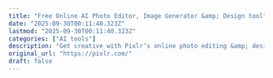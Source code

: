 ```yaml
---
title: "Free Online AI Photo Editor, Image Generator &amp; Design tool"
date: "2025-09-30T00:11:40.323Z"
lastmod: "2025-09-30T00:11:40.323Z"
categories: ["AI tools"]
description: "Get creative with Pixlr’s online photo editing &amp; design tools. Including AI image generator, batch editor, animation design, enhancer &amp; more. Try now for FREE!"
original_url: "https://pixlr.com/"
draft: false
---
```

